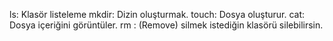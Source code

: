 ls: Klasör listeleme
mkdir: Dizin oluşturmak.
touch: Dosya oluşturur.
cat: Dosya içeriğini görüntüler.
rm : (Remove) silmek istediğin klasörü silebilirsin.

